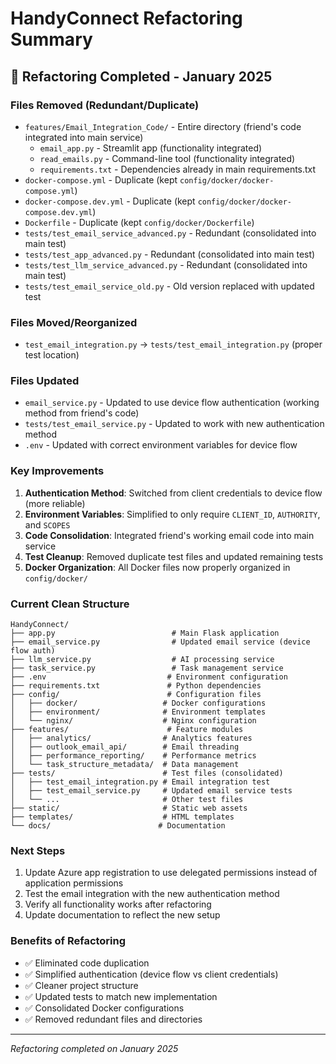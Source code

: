# HandyConnect Refactoring Summary

## 🧹 **Refactoring Completed - January 2025**

### **Files Removed (Redundant/Duplicate)**
- `features/Email_Integration_Code/` - Entire directory (friend's code integrated into main service)
  - `email_app.py` - Streamlit app (functionality integrated)
  - `read_emails.py` - Command-line tool (functionality integrated)
  - `requirements.txt` - Dependencies already in main requirements.txt
- `docker-compose.yml` - Duplicate (kept `config/docker/docker-compose.yml`)
- `docker-compose.dev.yml` - Duplicate (kept `config/docker/docker-compose.dev.yml`)
- `Dockerfile` - Duplicate (kept `config/docker/Dockerfile`)
- `tests/test_email_service_advanced.py` - Redundant (consolidated into main test)
- `tests/test_app_advanced.py` - Redundant (consolidated into main test)
- `tests/test_llm_service_advanced.py` - Redundant (consolidated into main test)
- `tests/test_email_service_old.py` - Old version replaced with updated test

### **Files Moved/Reorganized**
- `test_email_integration.py` → `tests/test_email_integration.py` (proper test location)

### **Files Updated**
- `email_service.py` - Updated to use device flow authentication (working method from friend's code)
- `tests/test_email_service.py` - Updated to work with new authentication method
- `.env` - Updated with correct environment variables for device flow

### **Key Improvements**
1. **Authentication Method**: Switched from client credentials to device flow (more reliable)
2. **Environment Variables**: Simplified to only require `CLIENT_ID`, `AUTHORITY`, and `SCOPES`
3. **Code Consolidation**: Integrated friend's working email code into main service
4. **Test Cleanup**: Removed duplicate test files and updated remaining tests
5. **Docker Organization**: All Docker files now properly organized in `config/docker/`

### **Current Clean Structure**
```
HandyConnect/
├── app.py                          # Main Flask application
├── email_service.py                # Updated email service (device flow auth)
├── llm_service.py                  # AI processing service
├── task_service.py                 # Task management service
├── .env                           # Environment configuration
├── requirements.txt               # Python dependencies
├── config/                        # Configuration files
│   ├── docker/                   # Docker configurations
│   ├── environment/              # Environment templates
│   └── nginx/                    # Nginx configuration
├── features/                      # Feature modules
│   ├── analytics/                # Analytics features
│   ├── outlook_email_api/        # Email threading
│   ├── performance_reporting/    # Performance metrics
│   └── task_structure_metadata/  # Data management
├── tests/                        # Test files (consolidated)
│   ├── test_email_integration.py # Email integration test
│   ├── test_email_service.py     # Updated email service tests
│   └── ...                       # Other test files
├── static/                       # Static web assets
├── templates/                    # HTML templates
└── docs/                        # Documentation
```

### **Next Steps**
1. Update Azure app registration to use delegated permissions instead of application permissions
2. Test the email integration with the new authentication method
3. Verify all functionality works after refactoring
4. Update documentation to reflect the new setup

### **Benefits of Refactoring**
- ✅ Eliminated code duplication
- ✅ Simplified authentication (device flow vs client credentials)
- ✅ Cleaner project structure
- ✅ Updated tests to match new implementation
- ✅ Consolidated Docker configurations
- ✅ Removed redundant files and directories

---
*Refactoring completed on January 2025*
